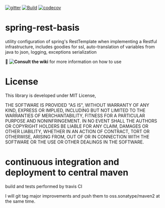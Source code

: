 [![gitter](https://badges.gitter.im/Join%20Chat.svg)](https://gitter.im/zg2pro/spring-rest-basis?utm_source=badge&utm_medium=badge&utm_campaign=pr-badge&utm_content=badge)
[![Build](https://travis-ci.org/zg2pro/spring-rest-basis.svg?branch=master)](https://travis-ci.org/zg2pro/spring-rest-basis)
[![codecov](https://codecov.io/gh/zg2pro/spring-rest-basis/branch/master/graph/badge.svg)](https://codecov.io/gh/zg2pro/spring-rest-basis/branch/master)

# spring-rest-basis
utility configuration of spring's RestTemplate when implementing a Restful infrastructure, includes goodies for ssl, 
auto-translation of variables from java to json, logging, exceptions serialization

:book: __![Consult the wiki](https://github.com/zg2pro/spring-rest-basis/wiki)__ for more information on how to use

# License

This library is developed under MIT License, 

THE SOFTWARE IS PROVIDED "AS IS", WITHOUT WARRANTY OF ANY KIND, EXPRESS OR
IMPLIED, INCLUDING BUT NOT LIMITED TO THE WARRANTIES OF MERCHANTABILITY,
FITNESS FOR A PARTICULAR PURPOSE AND NONINFRINGEMENT. IN NO EVENT SHALL THE
AUTHORS OR COPYRIGHT HOLDERS BE LIABLE FOR ANY CLAIM, DAMAGES OR OTHER
LIABILITY, WHETHER IN AN ACTION OF CONTRACT, TORT OR OTHERWISE, ARISING FROM,
OUT OF OR IN CONNECTION WITH THE SOFTWARE OR THE USE OR OTHER DEALINGS IN THE
SOFTWARE.

# continuous integration and deployment to central maven

build and tests performed by travis CI

I will git tag major improvements and push them to oss.sonatype/maven2 at the same time.
